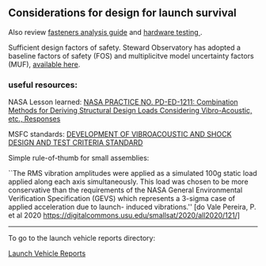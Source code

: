 ## Considerations for design for launch survival

Also review [fasteners analysis guide](fasteners.md) and [hardware testing ](hardware_testing).

Sufficient design factors of safety. Steward Observatory has adopted a baseline factors of safety (FOS) and multiplicitve model uncertainty factors (MUF), [available here](attachments/SO_FOS_Table-V1_0.pdf).

### useful resources:

NASA Lesson learned: [NASA PRACTICE NO. PD-ED-1211: Combination Methods for Deriving Structural Design Loads Considering Vibro-Acoustic, etc., Responses ](attachments/1211.pdf)

MSFC standards: [DEVELOPMENT OF VIBROACOUSTIC AND SHOCK DESIGN AND TEST CRITERIA STANDARD](attachments/msfc-std-3676b.pdf)

Simple rule-of-thumb for small assemblies: 

``The RMS vibration amplitudes were applied as a simulated 100g
static load applied along each axis simultaneously. This
load was chosen to be more conservative than the
requirements of the NASA General Environmental
Verification Specification (GEVS) which represents a
3-sigma case of applied acceleration due to launch-
induced vibrations.'' [do Vale Pereira, P. et al 2020 https://digitalcommons.usu.edu/smallsat/2020/all2020/121/] 

---

To go to the launch vehicle reports directory:

[Launch Vehicle Reports](/reports/launch/readme.md)


